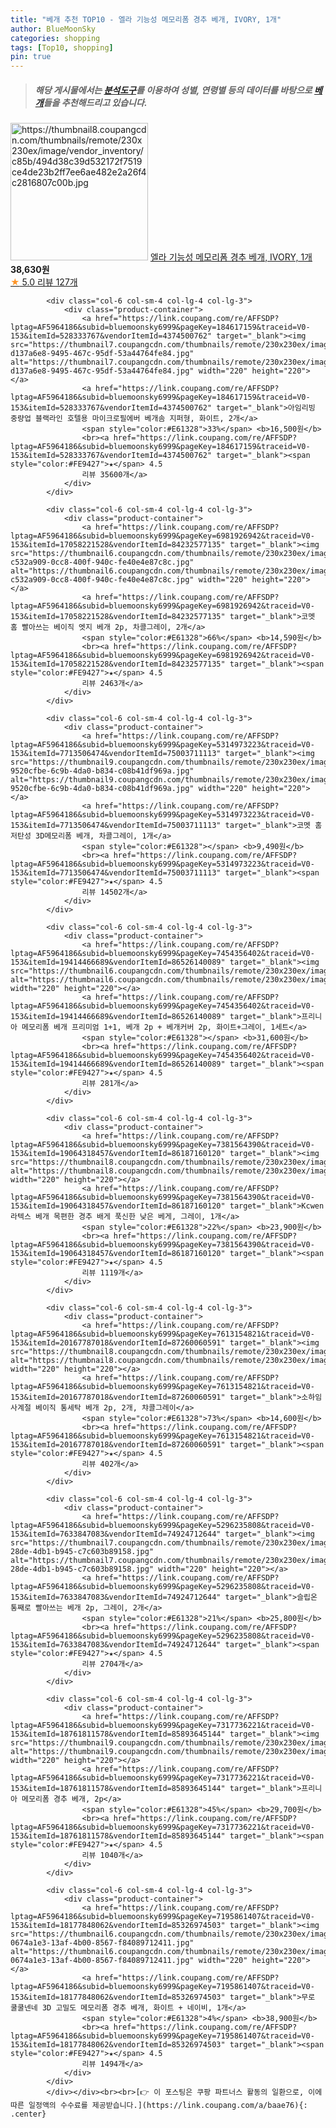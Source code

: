 ```yaml
---
title: "베개 추천 TOP10 - 엘라 기능성 메모리폼 경추 베개, IVORY, 1개"
author: BlueMoonSky
categories: shopping
tags: [Top10, shopping]
pin: true
---
```


> ##### 해당 게시물에서는 [**분석도구**](https://itemscout.io/)를 이용하여 **성별**, **연령별** 등의 데이터를 바탕으로 [**베개**](https://link.coupang.com/a/baae76)들을 추천해드리고 있습니다.
<div class="container"><div class="row">
            <div class="col-6 col-sm-4 col-lg-4 col-lg-3">
                <div class="product-container">
                    <a href="https://link.coupang.com/re/AFFSDP?lptag=AF5964186&subid=bluemoonsky6999&pageKey=7194325031&traceid=V0-153&itemId=18171117262&vendorItemId=85670528545" target="_blank"><img src="https://thumbnail8.coupangcdn.com/thumbnails/remote/230x230ex/image/vendor_inventory/c85b/494d38c39d532172f7519ce4de23b2ff7ee6ae482e2a26f4c2816807c00b.jpg" alt="https://thumbnail8.coupangcdn.com/thumbnails/remote/230x230ex/image/vendor_inventory/c85b/494d38c39d532172f7519ce4de23b2ff7ee6ae482e2a26f4c2816807c00b.jpg" width="220" height="220"></a>
                    <a href="https://link.coupang.com/re/AFFSDP?lptag=AF5964186&subid=bluemoonsky6999&pageKey=7194325031&traceid=V0-153&itemId=18171117262&vendorItemId=85670528545" target="_blank">엘라 기능성 메모리폼 경추 베개, IVORY, 1개</a>
                    <span style="color:#E61328"></span> <b>38,630원</b>
                    <br><a href="https://link.coupang.com/re/AFFSDP?lptag=AF5964186&subid=bluemoonsky6999&pageKey=7194325031&traceid=V0-153&itemId=18171117262&vendorItemId=85670528545" target="_blank"><span style="color:#FE9427">★</span> 5.0
                    리뷰 127개</a>
                </div>
            </div>
            
            <div class="col-6 col-sm-4 col-lg-4 col-lg-3">
                <div class="product-container">
                    <a href="https://link.coupang.com/re/AFFSDP?lptag=AF5964186&subid=bluemoonsky6999&pageKey=184617159&traceid=V0-153&itemId=528333767&vendorItemId=4374500762" target="_blank"><img src="https://thumbnail7.coupangcdn.com/thumbnails/remote/230x230ex/image/retail/images/548081644529066-d137a6e8-9495-467c-95df-53a44764fe84.jpg" alt="https://thumbnail7.coupangcdn.com/thumbnails/remote/230x230ex/image/retail/images/548081644529066-d137a6e8-9495-467c-95df-53a44764fe84.jpg" width="220" height="220"></a>
                    <a href="https://link.coupang.com/re/AFFSDP?lptag=AF5964186&subid=bluemoonsky6999&pageKey=184617159&traceid=V0-153&itemId=528333767&vendorItemId=4374500762" target="_blank">아임리빙 중량업 블랙라인 호텔용 마이크로필에버 베개솜 지퍼형, 화이트, 2개</a>
                    <span style="color:#E61328">33%</span> <b>16,500원</b>
                    <br><a href="https://link.coupang.com/re/AFFSDP?lptag=AF5964186&subid=bluemoonsky6999&pageKey=184617159&traceid=V0-153&itemId=528333767&vendorItemId=4374500762" target="_blank"><span style="color:#FE9427">★</span> 4.5
                    리뷰 35600개</a>
                </div>
            </div>
            
            <div class="col-6 col-sm-4 col-lg-4 col-lg-3">
                <div class="product-container">
                    <a href="https://link.coupang.com/re/AFFSDP?lptag=AF5964186&subid=bluemoonsky6999&pageKey=6981926942&traceid=V0-153&itemId=17058221528&vendorItemId=84232577135" target="_blank"><img src="https://thumbnail6.coupangcdn.com/thumbnails/remote/230x230ex/image/retail/images/2021083757364982-c532a909-0cc8-400f-940c-fe40e4e87c8c.jpg" alt="https://thumbnail6.coupangcdn.com/thumbnails/remote/230x230ex/image/retail/images/2021083757364982-c532a909-0cc8-400f-940c-fe40e4e87c8c.jpg" width="220" height="220"></a>
                    <a href="https://link.coupang.com/re/AFFSDP?lptag=AF5964186&subid=bluemoonsky6999&pageKey=6981926942&traceid=V0-153&itemId=17058221528&vendorItemId=84232577135" target="_blank">코멧 홈 빨아쓰는 베이직 엣지 베개 2p, 차콜그레이, 2개</a>
                    <span style="color:#E61328">66%</span> <b>14,590원</b>
                    <br><a href="https://link.coupang.com/re/AFFSDP?lptag=AF5964186&subid=bluemoonsky6999&pageKey=6981926942&traceid=V0-153&itemId=17058221528&vendorItemId=84232577135" target="_blank"><span style="color:#FE9427">★</span> 4.5
                    리뷰 2463개</a>
                </div>
            </div>
            
            <div class="col-6 col-sm-4 col-lg-4 col-lg-3">
                <div class="product-container">
                    <a href="https://link.coupang.com/re/AFFSDP?lptag=AF5964186&subid=bluemoonsky6999&pageKey=5314973223&traceid=V0-153&itemId=7713506474&vendorItemId=75003711113" target="_blank"><img src="https://thumbnail9.coupangcdn.com/thumbnails/remote/230x230ex/image/retail/images/82149151799754-9520cfbe-6c9b-4da0-b834-c08b41df969a.jpg" alt="https://thumbnail9.coupangcdn.com/thumbnails/remote/230x230ex/image/retail/images/82149151799754-9520cfbe-6c9b-4da0-b834-c08b41df969a.jpg" width="220" height="220"></a>
                    <a href="https://link.coupang.com/re/AFFSDP?lptag=AF5964186&subid=bluemoonsky6999&pageKey=5314973223&traceid=V0-153&itemId=7713506474&vendorItemId=75003711113" target="_blank">코멧 홈 저탄성 3D메모리폼 베개, 차콜그레이, 1개</a>
                    <span style="color:#E61328"></span> <b>9,490원</b>
                    <br><a href="https://link.coupang.com/re/AFFSDP?lptag=AF5964186&subid=bluemoonsky6999&pageKey=5314973223&traceid=V0-153&itemId=7713506474&vendorItemId=75003711113" target="_blank"><span style="color:#FE9427">★</span> 4.5
                    리뷰 14502개</a>
                </div>
            </div>
            
            <div class="col-6 col-sm-4 col-lg-4 col-lg-3">
                <div class="product-container">
                    <a href="https://link.coupang.com/re/AFFSDP?lptag=AF5964186&subid=bluemoonsky6999&pageKey=7454356402&traceid=V0-153&itemId=19414466689&vendorItemId=86526140089" target="_blank"><img src="https://thumbnail6.coupangcdn.com/thumbnails/remote/230x230ex/image/vendor_inventory/7a39/47f08c9a106696833c90a0a55c05f1c25b99a3a0cc57531769a11fd8b570.png" alt="https://thumbnail6.coupangcdn.com/thumbnails/remote/230x230ex/image/vendor_inventory/7a39/47f08c9a106696833c90a0a55c05f1c25b99a3a0cc57531769a11fd8b570.png" width="220" height="220"></a>
                    <a href="https://link.coupang.com/re/AFFSDP?lptag=AF5964186&subid=bluemoonsky6999&pageKey=7454356402&traceid=V0-153&itemId=19414466689&vendorItemId=86526140089" target="_blank">프리니아 메모리폼 베개 프리미엄 1+1, 베개 2p + 베개커버 2p, 화이트+그레이, 1세트</a>
                    <span style="color:#E61328"></span> <b>31,600원</b>
                    <br><a href="https://link.coupang.com/re/AFFSDP?lptag=AF5964186&subid=bluemoonsky6999&pageKey=7454356402&traceid=V0-153&itemId=19414466689&vendorItemId=86526140089" target="_blank"><span style="color:#FE9427">★</span> 4.5
                    리뷰 281개</a>
                </div>
            </div>
            
            <div class="col-6 col-sm-4 col-lg-4 col-lg-3">
                <div class="product-container">
                    <a href="https://link.coupang.com/re/AFFSDP?lptag=AF5964186&subid=bluemoonsky6999&pageKey=7381564390&traceid=V0-153&itemId=19064318457&vendorItemId=86187160120" target="_blank"><img src="https://thumbnail8.coupangcdn.com/thumbnails/remote/230x230ex/image/vendor_inventory/dc6a/a16f2a17e02fd419f8e26933944aaae47dbf31fdca0fcde8052b8a174975.jpg" alt="https://thumbnail8.coupangcdn.com/thumbnails/remote/230x230ex/image/vendor_inventory/dc6a/a16f2a17e02fd419f8e26933944aaae47dbf31fdca0fcde8052b8a174975.jpg" width="220" height="220"></a>
                    <a href="https://link.coupang.com/re/AFFSDP?lptag=AF5964186&subid=bluemoonsky6999&pageKey=7381564390&traceid=V0-153&itemId=19064318457&vendorItemId=86187160120" target="_blank">Kcwen 라텍스 베개 목편한 경추 배게 푹신한 낮은 베게, 그레이, 1개</a>
                    <span style="color:#E61328">22%</span> <b>23,900원</b>
                    <br><a href="https://link.coupang.com/re/AFFSDP?lptag=AF5964186&subid=bluemoonsky6999&pageKey=7381564390&traceid=V0-153&itemId=19064318457&vendorItemId=86187160120" target="_blank"><span style="color:#FE9427">★</span> 4.5
                    리뷰 1119개</a>
                </div>
            </div>
            
            <div class="col-6 col-sm-4 col-lg-4 col-lg-3">
                <div class="product-container">
                    <a href="https://link.coupang.com/re/AFFSDP?lptag=AF5964186&subid=bluemoonsky6999&pageKey=7613154821&traceid=V0-153&itemId=20167787018&vendorItemId=87260060591" target="_blank"><img src="https://thumbnail8.coupangcdn.com/thumbnails/remote/230x230ex/image/vendor_inventory/3f0d/f040326f148688b46f0be09a9dec188ad6e9381866cccd8ba6f4e3f454a9.jpg" alt="https://thumbnail8.coupangcdn.com/thumbnails/remote/230x230ex/image/vendor_inventory/3f0d/f040326f148688b46f0be09a9dec188ad6e9381866cccd8ba6f4e3f454a9.jpg" width="220" height="220"></a>
                    <a href="https://link.coupang.com/re/AFFSDP?lptag=AF5964186&subid=bluemoonsky6999&pageKey=7613154821&traceid=V0-153&itemId=20167787018&vendorItemId=87260060591" target="_blank">소하임 사계절 베이직 통세탁 베개 2p, 2개, 챠콜그레이</a>
                    <span style="color:#E61328">73%</span> <b>14,600원</b>
                    <br><a href="https://link.coupang.com/re/AFFSDP?lptag=AF5964186&subid=bluemoonsky6999&pageKey=7613154821&traceid=V0-153&itemId=20167787018&vendorItemId=87260060591" target="_blank"><span style="color:#FE9427">★</span> 4.5
                    리뷰 402개</a>
                </div>
            </div>
            
            <div class="col-6 col-sm-4 col-lg-4 col-lg-3">
                <div class="product-container">
                    <a href="https://link.coupang.com/re/AFFSDP?lptag=AF5964186&subid=bluemoonsky6999&pageKey=5296235808&traceid=V0-153&itemId=7633847083&vendorItemId=74924712644" target="_blank"><img src="https://thumbnail7.coupangcdn.com/thumbnails/remote/230x230ex/image/retail/images/2021/04/05/16/3/0ad5586c-28de-4db1-b945-c7c603b89158.jpg" alt="https://thumbnail7.coupangcdn.com/thumbnails/remote/230x230ex/image/retail/images/2021/04/05/16/3/0ad5586c-28de-4db1-b945-c7c603b89158.jpg" width="220" height="220"></a>
                    <a href="https://link.coupang.com/re/AFFSDP?lptag=AF5964186&subid=bluemoonsky6999&pageKey=5296235808&traceid=V0-153&itemId=7633847083&vendorItemId=74924712644" target="_blank">슬립온 통째로 빨아쓰는 베개 2p, 그레이, 2개</a>
                    <span style="color:#E61328">21%</span> <b>25,800원</b>
                    <br><a href="https://link.coupang.com/re/AFFSDP?lptag=AF5964186&subid=bluemoonsky6999&pageKey=5296235808&traceid=V0-153&itemId=7633847083&vendorItemId=74924712644" target="_blank"><span style="color:#FE9427">★</span> 4.5
                    리뷰 2704개</a>
                </div>
            </div>
            
            <div class="col-6 col-sm-4 col-lg-4 col-lg-3">
                <div class="product-container">
                    <a href="https://link.coupang.com/re/AFFSDP?lptag=AF5964186&subid=bluemoonsky6999&pageKey=7317736221&traceid=V0-153&itemId=18761811578&vendorItemId=85893645144" target="_blank"><img src="https://thumbnail9.coupangcdn.com/thumbnails/remote/230x230ex/image/vendor_inventory/f50c/db2548545ba0a19112c7ac3de87c5b3ce5c3bfc283028b5b7f87c40b9f80.png" alt="https://thumbnail9.coupangcdn.com/thumbnails/remote/230x230ex/image/vendor_inventory/f50c/db2548545ba0a19112c7ac3de87c5b3ce5c3bfc283028b5b7f87c40b9f80.png" width="220" height="220"></a>
                    <a href="https://link.coupang.com/re/AFFSDP?lptag=AF5964186&subid=bluemoonsky6999&pageKey=7317736221&traceid=V0-153&itemId=18761811578&vendorItemId=85893645144" target="_blank">프리니아 메모리폼 경추 베개, 2p</a>
                    <span style="color:#E61328">45%</span> <b>29,700원</b>
                    <br><a href="https://link.coupang.com/re/AFFSDP?lptag=AF5964186&subid=bluemoonsky6999&pageKey=7317736221&traceid=V0-153&itemId=18761811578&vendorItemId=85893645144" target="_blank"><span style="color:#FE9427">★</span> 4.5
                    리뷰 1040개</a>
                </div>
            </div>
            
            <div class="col-6 col-sm-4 col-lg-4 col-lg-3">
                <div class="product-container">
                    <a href="https://link.coupang.com/re/AFFSDP?lptag=AF5964186&subid=bluemoonsky6999&pageKey=7195861407&traceid=V0-153&itemId=18177848062&vendorItemId=85326974503" target="_blank"><img src="https://thumbnail6.coupangcdn.com/thumbnails/remote/230x230ex/image/retail/images/535695708383202-0674a1e3-13af-4b00-8567-f84089712411.jpg" alt="https://thumbnail6.coupangcdn.com/thumbnails/remote/230x230ex/image/retail/images/535695708383202-0674a1e3-13af-4b00-8567-f84089712411.jpg" width="220" height="220"></a>
                    <a href="https://link.coupang.com/re/AFFSDP?lptag=AF5964186&subid=bluemoonsky6999&pageKey=7195861407&traceid=V0-153&itemId=18177848062&vendorItemId=85326974503" target="_blank">무로 쿨쿨넨네 3D 고밀도 메모리폼 경추 베개, 화이트 + 네이비, 1개</a>
                    <span style="color:#E61328">4%</span> <b>38,900원</b>
                    <br><a href="https://link.coupang.com/re/AFFSDP?lptag=AF5964186&subid=bluemoonsky6999&pageKey=7195861407&traceid=V0-153&itemId=18177848062&vendorItemId=85326974503" target="_blank"><span style="color:#FE9427">★</span> 4.5
                    리뷰 1494개</a>
                </div>
            </div>
            </div></div><br><br>[👉 이 포스팅은 쿠팡 파트너스 활동의 일환으로, 이에 따른 일정액의 수수료를 제공받습니다.](https://link.coupang.com/a/baae76){: .center}